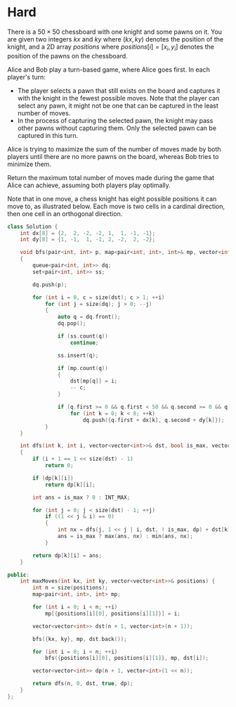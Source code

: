 # Hard

There is a $50 \times 50$ chessboard with one knight and some pawns on it. You are given two integers $kx$ and $ky$ where $(kx, ky)$ denotes the position of the knight, and a 2D array $positions$ where $positions[i] = [x_i, y_i]$ denotes the position of the pawns on the chessboard.

Alice and Bob play a turn-based game, where Alice goes first. In each player's turn:

- The player selects a pawn that still exists on the board and captures it with the knight in the fewest possible moves. Note that the player can select any pawn, it might not be one that can be captured in the least number of moves.
- In the process of capturing the selected pawn, the knight may pass other pawns without capturing them. Only the selected pawn can be captured in this turn.

Alice is trying to maximize the sum of the number of moves made by both players until there are no more pawns on the board, whereas Bob tries to minimize them.

Return the maximum total number of moves made during the game that Alice can achieve, assuming both players play optimally.

Note that in one move, a chess knight has eight possible positions it can move to, as illustrated below. Each move is two cells in a cardinal direction, then one cell in an orthogonal direction.

```cpp
class Solution {
    int dx[8] = {2,  2, -2, -2, 1,  1, -1, -1};
    int dy[8] = {1, -1,  1, -1, 2, -2,  2, -2};

    void bfs(pair<int, int> p, map<pair<int, int>, int>& mp, vector<int>& dst)
    {
        queue<pair<int, int>> dq;
        set<pair<int, int>> ss;

        dq.push(p);

        for (int i = 0, c = size(dst); c > 1; ++i)
            for (int j = size(dq); j > 0; --j)
            {
                auto q = dq.front();
                dq.pop();

                if (ss.count(q))
                    continue;

                ss.insert(q);

                if (mp.count(q))
                {
                    dst[mp[q]] = i;
                    -- c;
                }

                if (q.first >= 0 && q.first < 50 && q.second >= 0 && q.second < 50)
                    for (int k = 0; k < 8; ++k)
                        dq.push({q.first + dx[k], q.second + dy[k]});
            }
    }

    int dfs(int k, int i, vector<vector<int>>& dst, bool is_max, vector<vector<int>>& dp)
    {
        if (i + 1 == 1 << size(dst) - 1)
            return 0;

        if (dp[k][i])
            return dp[k][i];

        int ans = is_max ? 0 : INT_MAX;

        for (int j = 0; j < size(dst) - 1; ++j)
            if ((1 << j & i) == 0)
            {
                int nx = dfs(j, 1 << j | i, dst, ! is_max, dp) + dst[k][j];
                ans = is_max ? max(ans, nx) : min(ans, nx);
            }

        return dp[k][i] = ans;
    }

public:
    int maxMoves(int kx, int ky, vector<vector<int>>& positions) {
        int n = size(positions);
        map<pair<int, int>, int> mp;

        for (int i = 0; i < n; ++i)
            mp[{positions[i][0], positions[i][1]}] = i;

        vector<vector<int>> dst(n + 1, vector<int>(n + 1));

        bfs({kx, ky}, mp, dst.back());

        for (int i = 0; i < n; ++i)
            bfs({positions[i][0], positions[i][1]}, mp, dst[i]);

        vector<vector<int>> dp(n + 1, vector<int>(1 << n));

        return dfs(n, 0, dst, true, dp);
    }
};
```

